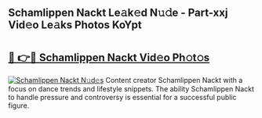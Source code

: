 ## Schamlippen Nackt Le𝚊k𝚎d N𝚞𝚍e - Part-xxj Vid𝚎o Le𝚊ks Photos KoYpt

# <h2><a href="http://fb2pug0.evod.top/?m=Schamlippen+Nackt">🔗 👉🔴 Schamlippen Nackt Vid𝚎o Ph𝚘t𝚘s</a></h2>

[![Schamlippen Nackt N𝚞d𝚎s](https://i.imgur.com/8V9OHl7.gif)](http://fb2pug0.evod.top/?m=Schamlippen+Nackt)
Content creator Schamlippen Nackt with a focus on dance trends and lifestyle snippets. The ability Schamlippen Nackt to handle pressure and controversy is essential for a successful public figure. 
